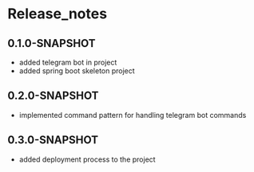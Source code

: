 # Release_notes

##  0.1.0-SNAPSHOT
* added telegram bot in project
* added spring boot skeleton project

##  0.2.0-SNAPSHOT
* implemented command pattern for handling telegram bot commands

## 0.3.0-SNAPSHOT
* added deployment process to the project


